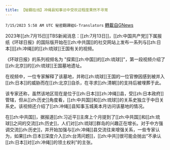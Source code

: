 ```yaml
---
title: 【秘翻在线】冲绳县知事访中受欢迎程度果然不寻常
---
```

`7/15/2023 5:58 AM UTC 秘密翻譯組G-Translators` [轉載自GNews](https://gnews.org/articles/1462256)

2023年[[zh:7月15日]]TBS新闻消息：[[zh:7月13日]]，[[zh:中国共产党]]下属报纸《环球日报》的国际版开始在[[zh:中共国]]的社交网站上发布一系列与[[zh:日本]][[zh:冲绳]]的[[zh:琉球]]王国有关的视频。

《环球日报》的系列视频名为 "探索[[zh:中国]]的[[zh:琉球]]"，第一段视频介绍了[[zh:北京]]的[[zh:琉球]]王国墓地遗址。

在视频中，一位专家解释了该墓地，并称[[zh:琉球]]王国的一位官僚因感到被并入[[zh:日本]]的威胁而在[[zh:北京]]自杀，在寻求[[zh:清朝]]的支持后被埋葬于此。

该专家还称，虽然该地区现在是位于[[zh:日本]][[zh:冲绳]]县，受[[zh:日本政府]]管辖，但从[[zh:历史]]角度看，[[zh:中共国]]和[[zh:琉球]]的关系史独立于中日关系史。该视频还介绍了[[zh:冲绳]]县知事玉城美本月访问该墓地的情况。

在[[zh:中共国]]，据报道[[zh:习近平]]主席上个月提到了[[zh:中共国]]和[[zh:琉球]]之间的交流[[zh:历史]]，人们对[[zh:琉球]]群岛的兴趣正在增长。对于中方强调交流[[zh:历史]]，并开始加强与[[zh:冲绳]]县交流往来增强关系，一些专家认为，如果[[zh:日本]]深度介入[[zh:台湾问题]]，[[zh:中共]]很可能会抛出“不承认[[zh:日本]]对[[zh:冲绳]]的领土权利”的主张。
